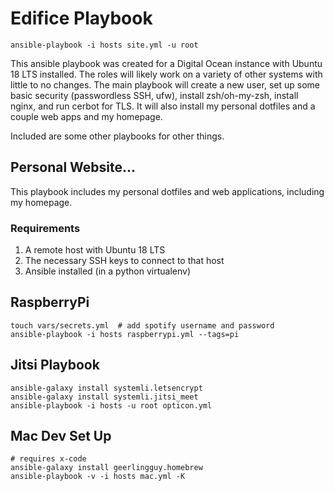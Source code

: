 # Edifice Playbook

    ansible-playbook -i hosts site.yml -u root

This ansible playbook was created for a Digital Ocean instance with Ubuntu 18 LTS installed. The roles will likely work on a variety of other systems with little to no changes. The main playbook will create a new user, set up some basic security (passwordless SSH, ufw), install zsh/oh-my-zsh, install nginx, and run cerbot for TLS. It will also install my personal dotfiles and a couple web apps and my homepage.

Included are some other playbooks for other things.

## Personal Website...

This playbook includes my personal dotfiles and web applications, including my homepage.

### Requirements

1. A remote host with Ubuntu 18 LTS
2. The necessary SSH keys to connect to that host
3. Ansible installed (in a python virtualenv)

## RaspberryPi

    touch vars/secrets.yml  # add spotify username and password
    ansible-playbook -i hosts raspberrypi.yml --tags=pi

## Jitsi Playbook

    ansible-galaxy install systemli.letsencrypt
    ansible-galaxy install systemli.jitsi_meet
    ansible-playbook -i hosts -u root opticon.yml

## Mac Dev Set Up

    # requires x-code
    ansible-galaxy install geerlingguy.homebrew
    ansible-playbook -v -i hosts mac.yml -K
